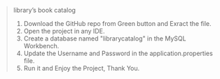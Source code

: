 > library’s book catalog
> 1. Download the GitHub repo from Green button and Exract the file.
> 2. Open the project in any IDE.
> 3. Create a database named "librarycatalog" in the MySQL Workbench.
> 4. Update the Username and Password in the application.properties file.
> 5. Run it and Enjoy the Project, Thank You.
